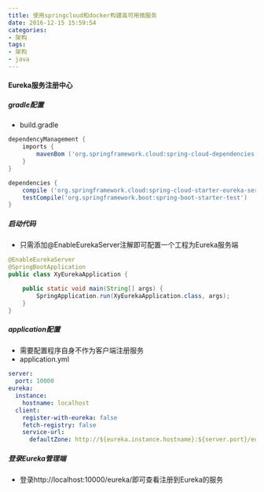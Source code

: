 ```yaml
---
title: 使用springcloud和docker构建高可用微服务
date: 2016-12-15 15:59:54
categories: 
- 架构
tags:
- 架构
- java
---
```


#### Eureka服务注册中心

##### gradle配置
- build.gradle
```gradle
dependencyManagement {
	imports {
		mavenBom ('org.springframework.cloud:spring-cloud-dependencies:Camden.SR3')
	}
}

dependencies {
	compile ('org.springframework.cloud:spring-cloud-starter-eureka-server')
	testCompile('org.springframework.boot:spring-boot-starter-test')
}
```

##### 启动代码
- 只需添加@EnableEurekaServer注解即可配置一个工程为Eureka服务端
```java
@EnableEurekaServer
@SpringBootApplication
public class XyEurekaApplication {

	public static void main(String[] args) {
		SpringApplication.run(XyEurekaApplication.class, args);
	}
}
```

##### application配置
- 需要配置程序自身不作为客户端注册服务
- application.yml
```yml
server:
  port: 10000
eureka:
  instance:
    hostname: localhost
  client:
    register-with-eureka: false
    fetch-registry: false
    service-url:
      defaultZone: http://${eureka.instance.hostname}:${server.port}/eureka/
```
##### 登录Eureka管理端
- 登录http://localhost:10000/eureka/即可查看注册到Eureka的服务


